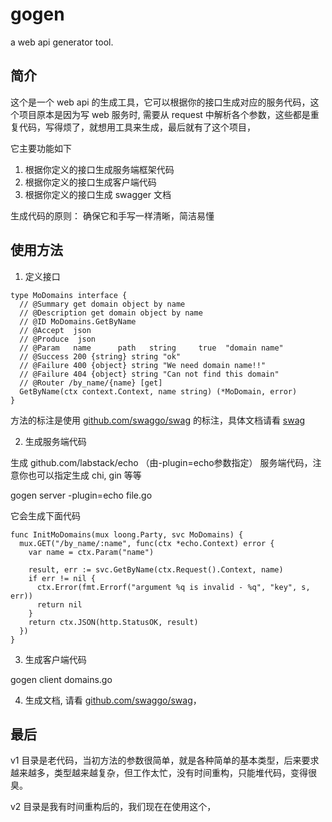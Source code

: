 # gogen

a web api generator tool.

## 简介

这个是一个 web api 的生成工具，它可以根据你的接口生成对应的服务代码，这个项目原本是因为写 web 服务时, 需要从 request 中解析各个参数，这些都是重复代码，写得烦了，就想用工具来生成，最后就有了这个项目，


它主要功能如下
1. 根据你定义的接口生成服务端框架代码
2. 根据你定义的接口生成客户端代码
3. 根据你定义的接口生成 swagger 文档

生成代码的原则： 确保它和手写一样清晰，简洁易懂


## 使用方法

1. 定义接口
````golang
type MoDomains interface {
  // @Summary get domain object by name
  // @Description get domain object by name
  // @ID MoDomains.GetByName
  // @Accept  json
  // @Produce  json
  // @Param   name      path   string     true  "domain name"
  // @Success 200 {string} string "ok"
  // @Failure 400 {object} string "We need domain name!!"
  // @Failure 404 {object} string "Can not find this domain"
  // @Router /by_name/{name} [get]
  GetByName(ctx context.Context, name string) (*MoDomain, error)
}
````

方法的标注是使用 [github.com/swaggo/swag](https://github.com/swaggo/swag) 的标注，具体文档请看 [swag](https://github.com/swaggo/swag)

2. 生成服务端代码

生成 github.com/labstack/echo （由-plugin=echo参数指定） 服务端代码，注意你也可以指定生成 chi, gin 等等

gogen server -plugin=echo file.go

它会生成下面代码

````golang
func InitMoDomains(mux loong.Party, svc MoDomains) {
  mux.GET("/by_name/:name", func(ctx *echo.Context) error {
    var name = ctx.Param("name")

    result, err := svc.GetByName(ctx.Request().Context, name)
    if err != nil {
      ctx.Error(fmt.Errorf("argument %q is invalid - %q", "key", s, err))
      return nil
    }
    return ctx.JSON(http.StatusOK, result)
  })
}
````

3. 生成客户端代码

gogen client domains.go

4. 生成文档, 请看 [github.com/swaggo/swag](https://github.com/swaggo/swag)，


## 最后

v1 目录是老代码，当初方法的参数很简单，就是各种简单的基本类型，后来要求越来越多，类型越来越复杂，但工作太忙，没有时间重构，只能堆代码，变得很臭。

v2 目录是我有时间重构后的，我们现在在使用这个，